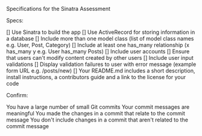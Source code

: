 Specifications for the Sinatra Assessment

Specs:

 [] Use Sinatra to build the app
 [] Use ActiveRecord for storing information in a database
 [] Include more than one model class (list of model class names e.g. User, Post, Category)
 [] Include at least one has_many relationship (x has_many y e.g. User has_many Posts)
 [] Include user accounts
 [] Ensure that users can't modify content created by other users
 [] Include user input validations
 [] Display validation failures to user with error message (example form URL e.g. /posts/new)
 [] Your README.md includes a short description, install instructions, a contributors guide and a link to the license for your code

Confirm:

 You have a large number of small Git commits
 Your commit messages are meaningful
 You made the changes in a commit that relate to the commit message
 You don't include changes in a commit that aren't related to the commit message
